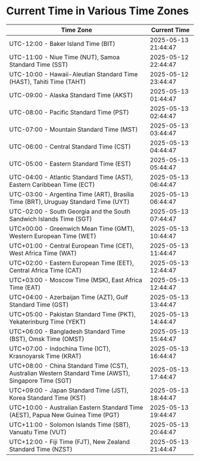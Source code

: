 # Current Time in Various Time Zones

| Time Zone | Current Time |
|-----------|--------------|
| UTC-12:00 - Baker Island Time (BIT) | 2025-05-13 21:44:47 |
| UTC-11:00 - Niue Time (NUT), Samoa Standard Time (SST) | 2025-05-12 22:44:47 |
| UTC-10:00 - Hawaii-Aleutian Standard Time (HAST), Tahiti Time (TAHT) | 2025-05-12 23:44:47 |
| UTC-09:00 - Alaska Standard Time (AKST) | 2025-05-13 01:44:47 |
| UTC-08:00 - Pacific Standard Time (PST) | 2025-05-13 02:44:47 |
| UTC-07:00 - Mountain Standard Time (MST) | 2025-05-13 03:44:47 |
| UTC-06:00 - Central Standard Time (CST) | 2025-05-13 04:44:47 |
| UTC-05:00 - Eastern Standard Time (EST) | 2025-05-13 05:44:47 |
| UTC-04:00 - Atlantic Standard Time (AST), Eastern Caribbean Time (ECT) | 2025-05-13 06:44:47 |
| UTC-03:00 - Argentina Time (ART), Brasília Time (BRT), Uruguay Standard Time (UYT) | 2025-05-13 06:44:47 |
| UTC-02:00 - South Georgia and the South Sandwich Islands Time (SGT) | 2025-05-13 07:44:47 |
| UTC±00:00 - Greenwich Mean Time (GMT), Western European Time (WET) | 2025-05-13 10:44:47 |
| UTC+01:00 - Central European Time (CET), West Africa Time (WAT) | 2025-05-13 11:44:47 |
| UTC+02:00 - Eastern European Time (EET), Central Africa Time (CAT) | 2025-05-13 12:44:47 |
| UTC+03:00 - Moscow Time (MSK), East Africa Time (EAT) | 2025-05-13 12:44:47 |
| UTC+04:00 - Azerbaijan Time (AZT), Gulf Standard Time (GST) | 2025-05-13 13:44:47 |
| UTC+05:00 - Pakistan Standard Time (PKT), Yekaterinburg Time (YEKT) | 2025-05-13 14:44:47 |
| UTC+06:00 - Bangladesh Standard Time (BST), Omsk Time (OMST) | 2025-05-13 15:44:47 |
| UTC+07:00 - Indochina Time (ICT), Krasnoyarsk Time (KRAT) | 2025-05-13 16:44:47 |
| UTC+08:00 - China Standard Time (CST), Australian Western Standard Time (AWST), Singapore Time (SGT) | 2025-05-13 17:44:47 |
| UTC+09:00 - Japan Standard Time (JST), Korea Standard Time (KST) | 2025-05-13 18:44:47 |
| UTC+10:00 - Australian Eastern Standard Time (AEST), Papua New Guinea Time (PGT) | 2025-05-13 19:44:47 |
| UTC+11:00 - Solomon Islands Time (SBT), Vanuatu Time (VUT) | 2025-05-13 20:44:47 |
| UTC+12:00 - Fiji Time (FJT), New Zealand Standard Time (NZST) | 2025-05-13 21:44:47 |
